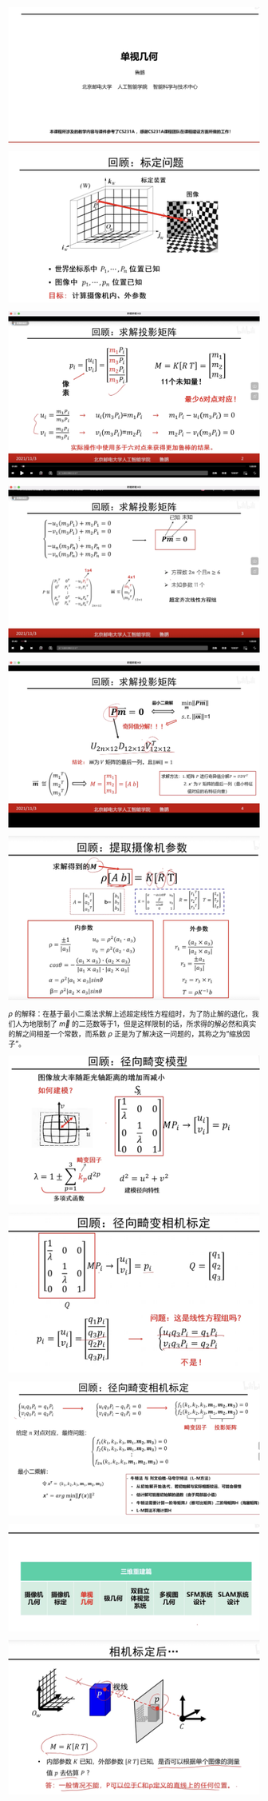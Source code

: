 ![](./res/单视几何.png)

![](./res/回顾标定问题.png)

![](./res/回顾求解投影矩阵.png)

![](./res/回顾求解投影矩阵_1.png)

![](./res/奇异值分解.png)

![](./res/回顾提取摄像机参数.png)

$\rho$ 的解释：在基于最小二乘法求解上述超定线性方程组时，为了防止解的退化，我们人为地限制了 $\vec{m}$ 的二范数等于1，但是这样限制的话，所求得的解必然和真实的解之间相差一个常数，而系数 $\rho$ 正是为了解决这一问题的，其称之为“缩放因子”。

![](./res/回顾径向畸变模型.png)

![](./res/径向畸变相机标定.png)

![](./res/回顾径向畸变相机标定.png)

![](./res/三维重建-单视几何.png)

![](./res/相机标定后.png)
